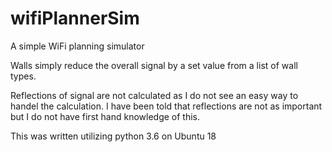 # wifiPlannerSim

A simple WiFi planning simulator

Walls simply reduce the overall signal by a set value from a list of wall types.

Reflections of signal are not calculated as I do not see an easy way to handel the calculation. I have been told that reflections are not as important but I do not have first hand knowledge of this.

This was written utilizing python 3.6 on Ubuntu 18

